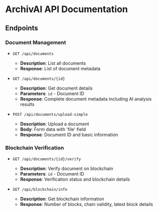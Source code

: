 # ArchivAI API Documentation

## Endpoints

### Document Management

- `GET /api/documents`
  - **Description**: List all documents
  - **Response**: List of document metadata

- `GET /api/documents/{id}`
  - **Description**: Get document details
  - **Parameters**: `id` - Document ID
  - **Response**: Complete document metadata including AI analysis results

- `POST /api/documents/upload-simple`
  - **Description**: Upload a document
  - **Body**: Form data with 'file' field
  - **Response**: Document ID and basic information

### Blockchain Verification

- `GET /api/documents/{id}/verify`
  - **Description**: Verify document on blockchain
  - **Parameters**: `id` - Document ID
  - **Response**: Verification status and blockchain details

- `GET /api/blockchain/info`
  - **Description**: Get blockchain information
  - **Response**: Number of blocks, chain validity, latest block details